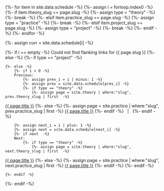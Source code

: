 {%- for item in site.data.schedule -%}
    {%- assign i = forloop.index0 -%}
    {%- if item.theory_slug == page.slug -%}
        {%- assign type = "theory" -%}
        {%- break -%}
    {%- elsif item.practice_slug == page.slug -%}
        {%- assign type = "practice" -%}
        {%- break -%}
    {%- elsif item.project_slug == page.slug -%}
        {%- assign type = "project" -%}
        {%- break -%}
    {%- endif -%}
{%- endfor -%}

{%- assign curr = site.data.schedule[i] -%}

{%- if i == empty -%}
    Could not find flanking links for {{ page.slug }}
{%- else -%}
    {%- if type == "project" -%}

    {%- else -%}
        {%- if i > 0 -%}
        Previous:
            {%- assign prev_i = i | minus: 1 -%}
            {%- assign prev = site.data.schedule[prev_i] -%}
            {%- if type == "theory" -%}
                {%- assign page = site.theory | where:"slug", prev.theory_slug | first  -%}
<a href="{{ prev.theory_slug }}.html">{{ page.title }}</a>
            {%- else -%}
                {%- assign page = site.practice | where:"slug", prev.practice_slug | first  -%}
<a href="{{ prev.practice_slug }}.html">{{ page.title }}</a>
            {%- endif -%}
&nbsp; | &nbsp;
        {%- endif -%}

        {%- assign next_i = i | plus: 1 -%}
        {%- assign next = site.data.schedule[next_i] -%}
        {%- if next  -%}
        Next: 
            {%- if type == "theory" -%}
                {%- assign page = site.theory | where:"slug", next.theory_slug | first  -%}
<a href="{{ next.theory_slug }}.html">{{ page.title }}</a>
            {%- else -%}
                {%- assign page = site.practice | where:"slug", next.practice_slug | first  -%}
<a href="{{ next.practice_slug }}.html">{{ page.title }}</a>
            {%- endif -%}
        {%- endif -%}

    {%- endif -%}
{%- endif -%}
